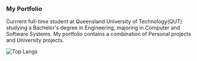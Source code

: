 ### My Portfolio
Currrent full-time student at Queensland University of Technology(QUT) studying a Bachelor's degree in Engineering, majoring in Computer and Software Systems.
My portfolio contains a combination of Personal projects and University projects.

![Top Langs](https://github-readme-stats.vercel.app/api/top-langs/?username=DeclanBengtson&layout=compact)
